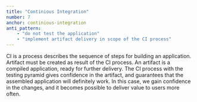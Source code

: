 ```yaml
---
title: "Continious Integration"
number: 7
anchor: continious-integration
anti_pattern:
    - "do not test the application"
    - "implement artifact delivery in scope of the CI process"
---
```


CI is a process describes the sequence of steps for building an application. Artifact must be created as result of the CI process. An artifact is a compiled application, ready for further delivery.
The CI process with the testing pyramid gives confidence in the artifact, and guarantees that the assembled application will definitely work. In this case, we gain confidence in the changes, and it becomes possible to deliver value to users more often.